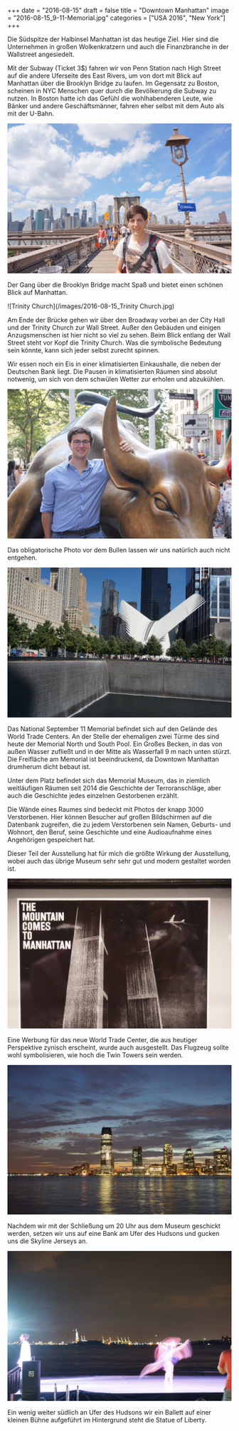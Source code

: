 +++
date = "2016-08-15"
draft = false
title = "Downtown Manhattan"
image = "2016-08-15_9-11-Memorial.jpg"
categories = ["USA 2016", "New York"]
+++

Die Südspitze der Halbinsel Manhattan
ist das heutige Ziel.
Hier sind die Unternehmen in großen
Wolkenkratzern und auch die Finanzbranche in der Wallstreet angesiedelt.

Mit der Subway (Ticket 3$) fahren wir
von Penn Station nach
High Street auf die andere Uferseite des
East Rivers, um von dort mit Blick auf Manhattan über
die Brooklyn Bridge zu laufen.
Im Gegensatz zu Boston, scheinen in NYC
Menschen quer durch die Bevölkerung
die Subway zu nutzen.
In Boston hatte ich das Gefühl die
wohlhabenderen Leute, wie Bänker und andere
Geschäftsmänner, fahren eher selbst mit dem Auto als mit der U-Bahn.

![Brooklyn Bridge](/images/2016-08-15_Brooklyn-Bridge.jpg)

Der Gang über die Brooklyn Bridge
macht Spaß und bietet einen schönen Blick
auf Manhattan.

![Trinity Church](/images/2016-08-15_Trinity Church.jpg)

Am Ende der Brücke gehen wir
über den Broadway vorbei an der City Hall und der Trinity Church
zur Wall Street.
Außer den Gebäuden und einigen Anzugsmenschen
ist hier nicht so viel zu sehen.
Beim Blick entlang der Wall Street steht vor
Kopf die Trinity Church.
Was die symbolische Bedeutung sein könnte,
kann sich jeder selbst zurecht spinnen.

Wir essen noch ein Eis in einer
klimatisierten Einkaushalle, die neben der
Deutschen Bank liegt.
Die Pausen in klimatisierten Räumen sind absolut notwenig, um sich von dem schwülen Wetter
zur erholen und abzukühlen.

![Bull](/images/2016-08-15_Bull.jpg)

Das obligatorische Photo vor dem Bullen
lassen wir uns natürlich auch nicht entgehen.

![Ground Zero](/images/2016-08-15_Ground-Zero-Memorial.jpg)

Das National September 11 Memorial befindet
sich auf den Gelände des World Trade Centers. An der Stelle der ehemaligen zwei Türme des
sind heute der Memorial North und South Pool.
Ein Großes Becken, in das von außen Wasser
zufließt und in der Mitte als Wasserfall
9 m nach unten stürzt.
Die Freifläche am Memorial ist beeindruckend,
da Downtown Manhattan drumherum dicht bebaut ist.

Unter dem Platz befindet sich das Memorial
Museum, das in ziemlich weitläufigen Räumen
seit 2014
die Geschichte der Terroranschläge, aber auch die Geschichte jedes einzelnen Gestorbenen erzählt.

Die Wände eines Raumes sind bedeckt mit
Photos der knapp 3000 Verstorbenen.
Hier können Besucher auf großen Bildschirmen
auf die Datenbank zugreifen,
die zu jedem Verstorbenen sein Namen,
Geburts- und Wohnort, den Beruf, seine
Geschichte und eine Audioaufnahme eines
Angehörigen gespeichert hat.

Dieser Teil der Ausstellung hat für mich
die größte Wirkung der Ausstellung,
wobei auch das übrige Museum sehr sehr gut
und modern gestaltet worden ist.

![Werbung](/images/2016-08-15_The-Mountain-Comes-To-Manhattan.jpg)

Eine Werbung für das neue World Trade Center, die aus heutiger Perspektive zynisch erscheint, wurde auch ausgestellt.
Das Flugzeug sollte wohl symbolisieren,
wie hoch die Twin Towers sein werden.

![Skyline Jersey](/images/2016-08-15_Skyline-Jersey.jpg)

Nachdem wir mit der Schließung um 20 Uhr
aus dem Museum geschickt werden,
setzen wir uns auf eine Bank am Ufer des
Hudsons und gucken uns die Skyline
Jerseys an.

![Ballett](/images/2016-08-15_Ballett.jpg)

Ein wenig weiter südlich an Ufer des Hudsons
wir ein Ballett auf einer kleinen Bühne
aufgeführt im Hintergrund steht die Statue of Liberty.
